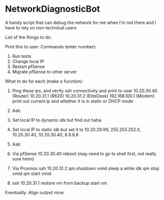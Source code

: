 # NetworkDiagnosticBot
A handy script that can debug the network for me when I'm not there and I have to rely on non-technical users

List of the things to do:

Print this to user: 
Commands (enter number): 
1. Run tests
2. Change local IP
3. Restart pfSense
4. Migrate pfSense to other server

What to do for each (make a function):
1. Ping these ips, and verify ssh connectivity and print to user
    10.20.30.40 (Router)
    10.20.31.1 (R620)
    10.20.31.2 (EliteDesk) 
    192.168.100.1 (Modem) 
  print out current ip and whether it is in static or DHCP mode

2. Ask: 
  1. Set local IP to dynamic
    idk but find out haha
  2. Set local IP to static
    idk but set it to 10.20.29.99, 255.255.252.0, 10.20.30.40, 10.20.30.40, 8.8.8.8

3. Ask:
  1. Via pfSense
    10.20.30.40
    reboot (may need to go to shell first, not really sure hmm) 
  2. Via Proxmox
    ssh 10.20.31.2
    qm shutdown vmid
    sleep a while idk
    qm stop vmid
    qm start vmid

4. ssh 10.20.31.1
    restore vm from backup
    start vm
    
    
Eventually: 
Align output nicer
